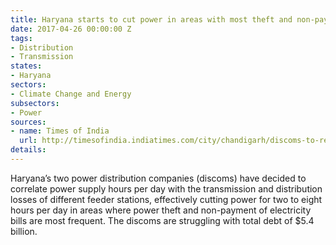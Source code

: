 ```yaml
---
title: Haryana starts to cut power in areas with most theft and non-payment
date: 2017-04-26 00:00:00 Z
tags:
- Distribution
- Transmission
states:
- Haryana
sectors:
- Climate Change and Energy
subsectors:
- Power
sources:
- name: Times of India
  url: http://timesofindia.indiatimes.com/city/chandigarh/discoms-to-reduce-supply-to-areas-with-rampant-power-theft-unpaid-bills/articleshow/58287955.cms
details: 
---
```


Haryana’s two power distribution companies (discoms) have decided to correlate power supply hours per day with the transmission and distribution losses of different feeder stations, effectively cutting power for two to eight hours per day in areas where power theft and non-payment of electricity bills are most frequent. The discoms are struggling with total debt of $5.4 billion.
